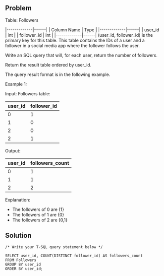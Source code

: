 ## Problem

Table: Followers

|-------------|------|
| Column Name | Type |
|-------------|------|
| user_id     | int  |
| follower_id | int  |
|-------------|------|
(user_id, follower_id) is the primary key for this table.
This table contains the IDs of a user and a follower in a social media app where the follower follows the user.
 

Write an SQL query that will, for each user, return the number of followers.

Return the result table ordered by user_id.

The query result format is in the following example.

 

Example 1:

Input: 
Followers table:

| user_id | follower_id |
|---------|-------------|
| 0       | 1           |
| 1       | 0           |
| 2       | 0           |
| 2       | 1           |

Output: 

| user_id | followers_count|
|---------|----------------|
| 0       | 1              |
| 1       | 1              |
| 2       | 2              |

Explanation: 
 * The followers of 0 are {1}
 * The followers of 1 are {0}
 * The followers of 2 are {0,1}

## Solution

    /* Write your T-SQL query statement below */

    SELECT user_id, COUNT(DISTINCT follower_id) AS followers_count 
    FROM Followers 
    GROUP BY user_id 
    ORDER BY user_id;
